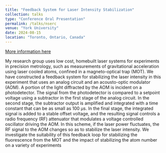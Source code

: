 ```yaml
---
title: "Feedback System for Laser Intensity Stabilization"
collection: talks
type: "Conference Oral Presentation"
permalink: /talks/nserc
venue: "York University"
date: 2024-08-15
location: "Toronto, Ontario, Canada"
---
```


[More information here](https://www.yorku.ca/science/wp-content/uploads/sites/31/2024/08/2024-Summer-Undergraduate-Research-Conference-Booklet.pdf)

My research group uses low cost, homebuilt laser systems for experiments in precision metrology, such as measurements of
gravitational acceleration using laser cooled atoms, confined in a magneto-optical trap (MOT). We have constructed a feedback
system for stabilizing the laser intensity in this experiment that uses an analog circuit and an acousto-optic modulator (AOM). A portion
of the light diffracted by the AOM is incident on a photodetector. The signal from the photodetector is compared to a setpoint voltage
using a subtractor in the first stage of the analog circuit. In the second stage, the subtractor output is amplified and integrated with
a time constant that can be as small as 100 µs. In the final stage, the integrated signal is added to a stable offset voltage, and the
resulting signal controls a radio frequency (RF) attenuator that modulates a voltage controlled oscillator driving the AOM. In this
scheme, if the laser power fluctuates, the RF signal to the AOM changes so as to stabilize the laser intensity. We investigate the
suitability of this feedback loop for stabilizing the fluorescence from the MOT and the impact of stabilizing the atom number on a variety of experiments